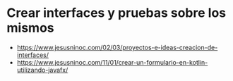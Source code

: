 # Crear interfaces y pruebas sobre los mismos
* https://www.jesusninoc.com/02/03/proyectos-e-ideas-creacion-de-interfaces/
* https://www.jesusninoc.com/11/01/crear-un-formulario-en-kotlin-utilizando-javafx/
